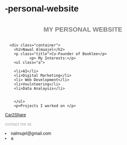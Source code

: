 # -personal-website

<!DOCTYPE html>
<html>
<head>
<meta name="viewport" content="width=device-width, initial-scale=1">
<style>
body {
  font-family: Arial, Helvetica, sans-serif;
  margin: 0;
}
h2 { 
font-family: Century Gothic, CenturyGothic, AppleGothic, sans-serif;
text-align:center;
font-weight: bold;
color: grey;
} p{
color:#A9A9A9;
font-family: Century Gothic, CenturyGothic, AppleGothic, sans-serif;
}

html {
  box-sizing: border-box;
}

*, *:before, *:after {
  box-sizing: inherit;
}

.column {
  float: left;
  width: 33.3%;
  margin-bottom: 16px;
  padding: 0 8px;
}

.card {
  box-shadow: 0 4px 8px 0 rgba(0, 0, 0, 0.2);
  margin: 8px;
}


.container {
  padding: 0 20px;
}

.container::after, .row::after {
  content: "";
  clear: both;
  display: table;
  text-align: center;
}

.title {
  color: grey;
}

.button {
  border: none;
  outline: 0;
  display: inline-block;
  padding: 8px;
  color: white;
  background-color:#E6E6FA;
  text-align: center;
  cursor: pointer;
  width: 100%;
}

.button:hover {
  background-color: #555;
}

@media screen and (max-width: 650px) {
  .column {
    width: 100%;
    display: block;
  }
}html {
  height:100%;
}

body {
  margin:0;
}

.bg {
  animation:slide 3s ease-in-out infinite alternate;
  background-image: linear-gradient(-60deg, #E6E6FA 50%, #FFF0F5 50%);
  bottom:0;
  left:-50%;
  opacity:.5;
  position:fixed;
  right:-50%;
  top:0;
  z-index:-1;
} 
ul.a{
  list-style-type: circle;
font-family: Century Gothic, CenturyGothic, AppleGothic, sans-serif;
text-align:left;
font-weight: bold;
color:#D3D3D3;

}

.bg2 {
  animation-direction:alternate-reverse;
  animation-duration:4s;
}

.bg3 {
  animation-duration:5s;
}



h1 {
  font-family:monospace;
}

@keyframes slide {
  0% {
    transform:translateX(-25%);
  }
  100% {
    transform:translateX(25%);
  }
}
</style>
</head>
<body>


<div class="bg bg2"></div>
<div class="bg bg3"></div>
<div class="content"> <h1></h1>
<h2 style="text-align:center">
MY PERSONAL WEBSITE</h2>



<div class="about-section">

</div> 


<div class="row">
  <div class="column">
    <div class="card">
   
      <div class="container">
        <h2>Nawal Almuajel</h2>
        <p class="title">Co-Founder of Booklee</p>
               <p> My Interests:</p>
        <ul class="a">
 
        <li>AI</li>
        <li>Digital Marketing</li>
        <li> Web Development</li>
        <li>Voulnteering</li>
        <li>Data Analaysis</li>
        
        
        </ul>
        <p>Projects I worked on </p>
       
    
  <a href="https://drive.google.com/file/d/1z1teHrhDYLMaNeBh-SWWfvuDEf0zrXrZ/view?usp=sharing" class="button">Car2Share</a>
</div>

<p>contact me at:</p>
<li>nalmujel@gmail.com</li>
<li>a</li>
      </div>
    </div>
  </div>
 


</body>
</html>
